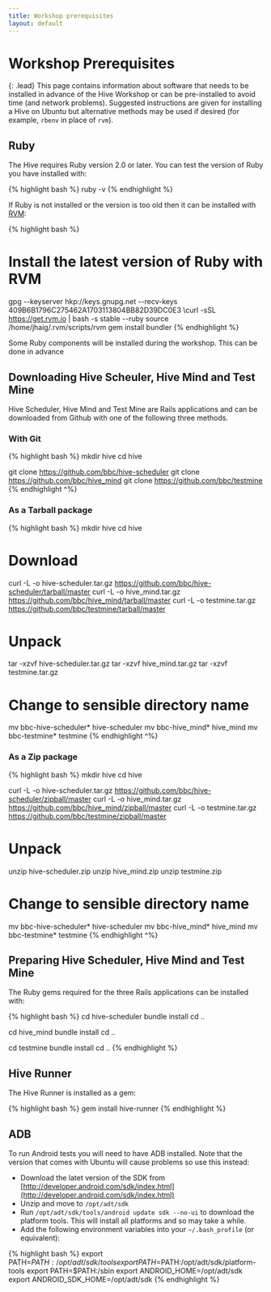 ```yaml
---
title: Workshop prerequisites
layout: default
---
```


# Workshop Prerequisites

{: .lead}
This page contains information about software that needs to be installed in
advance of the Hive Workshop or can be pre-installed to avoid time (and network
problems). Suggested instructions are given for installing a Hive on Ubuntu but
alternative methods may be used if desired (for example, `rbenv` in place of
`rvm`).

## Ruby

The Hive requires Ruby version 2.0 or later. You can test the version of Ruby
you have installed with:

{% highlight bash %}
ruby -v
{% endhighlight %}

If Ruby is not installed or the version is too old then it can be installed
with [RVM](https://rvm.io/rvm/install):

{% highlight bash %}
# Install the latest version of Ruby with RVM
gpg --keyserver hkp://keys.gnupg.net --recv-keys 409B6B1796C275462A1703113804BB82D39DC0E3
\curl -sSL https://get.rvm.io | bash -s stable --ruby
source /home/jhaig/.rvm/scripts/rvm
gem install bundler
{% endhighlight %}

Some Ruby components will be installed during the workshop. This can be done in
advance

## Downloading Hive Scheuler, Hive Mind and Test Mine

Hive Scheduler, Hive Mind and Test Mine are Rails applications and can be
downloaded from Github with one of the following three methods.

### With Git

{% highlight bash %}
mkdir hive
cd hive

git clone https://github.com/bbc/hive-scheduler
git clone https://github.com/bbc/hive_mind
git clone https://github.com/bbc/testmine
{% endhighlight ^%}

### As a Tarball package

{% highlight bash %}
mkdir hive
cd hive

# Download
curl -L -o hive-scheduler.tar.gz https://github.com/bbc/hive-scheduler/tarball/master
curl -L -o hive_mind.tar.gz https://github.com/bbc/hive_mind/tarball/master
curl -L -o testmine.tar.gz https://github.com/bbc/testmine/tarball/master

# Unpack
tar -xzvf hive-scheduler.tar.gz
tar -xzvf hive_mind.tar.gz
tar -xzvf testmine.tar.gz

# Change to sensible directory name
mv bbc-hive-scheduler* hive-scheduler
mv bbc-hive_mind* hive_mind
mv bbc-testmine* testmine
{% endhighlight ^%}

### As a Zip package

{% highlight bash %}
mkdir hive
cd hive

curl -L -o hive-scheduler.tar.gz https://github.com/bbc/hive-scheduler/zipball/master
curl -L -o hive_mind.tar.gz https://github.com/bbc/hive_mind/zipball/master
curl -L -o testmine.tar.gz https://github.com/bbc/testmine/zipball/master

# Unpack
unzip hive-scheduler.zip
unzip hive_mind.zip
unzip testmine.zip

# Change to sensible directory name
mv bbc-hive-scheduler* hive-scheduler
mv bbc-hive_mind* hive_mind
mv bbc-testmine* testmine
{% endhighlight ^%}

## Preparing Hive Scheduler, Hive Mind and Test Mine

The Ruby gems required for the three Rails applications can be installed with:

{% highlight bash %}
cd hive-scheduler
bundle install
cd ..

cd hive_mind
bundle install
cd ..

cd testmine
bundle install
cd ..
{% endhighlight %}


## Hive Runner

The Hive Runner is installed as a gem:

{% highlight bash %}
gem install hive-runner
{% endhighlight %}

## ADB

To run Android tests you will need to have ADB installed. Note that the version
that comes with Ubuntu will cause problems so use this instead:

* Download the latet version of the SDK from [http://developer.android.com/sdk/index.html](http://developer.android.com/sdk/index.html)
* Unzip and move to `/opt/adt/sdk`
* Run `/opt/adt/sdk/tools/android update sdk --no-ui` to download the platform
  tools. This will install all platforms and so may take a while.
* Add the following environment variables into your `~/.bash_profile` (or
  equivalent):

{% highlight bash %}
export PATH=$PATH:/opt/adt/sdk/tools
export PATH=$PATH:/opt/adt/sdk/platform-tools
export PATH=$PATH:/sbin
export ANDROID_HOME=/opt/adt/sdk
export ANDROID_SDK_HOME=/opt/adt/sdk
{% endhighlight %}
